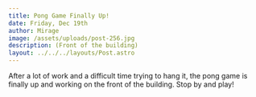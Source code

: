 ```yaml
---
title: Pong Game Finally Up!
date: Friday, Dec 19th
author: Mirage
image: /assets/uploads/post-256.jpg
description: (Front of the building)
layout: ../../../layouts/Post.astro
---
```


After a lot of work and a difficult time trying to hang it, the pong game is finally up and working on the front of the building.  Stop by and play!
